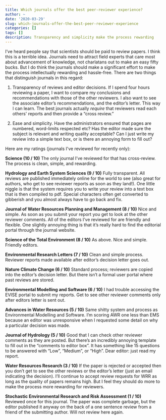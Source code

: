 ```yaml
---
title: Which journals offer the best peer-reviewer experience?
author: ~
date: '2020-03-29'
slug: which-journals-offer-the-best-peer-reviewer-experience
categories: []
tags: []
description: Transparency and simplicity make the process rewarding
---
```

I’ve heard people say that scientists should be paid to review papers. I think this is a terrible idea. Journals need to attract field experts that care most about advancement of knowledge, not charlatans out to make an easy fifty bucks. But I do think the journals should make a significant effort to make the process intellectually rewarding and hassle-free. There are two things that distinguish journals in this regard:

1. Transparency of reviews and editor decisions. If I spend four hours reviewing a paper, I want to compare my conclusions and recommendations with those of the other reviewers. I also want to see the associate editor’s recommendations, and the editor’s letter. This way I can learn. The best journals actually *require* that reviewers read each others' reports and then provide a “cross review.”

2. Ease and simplicity. Have the administrators ensured that pages are numbered, word-limits respected etc? Has the editor made sure the subject is relevant and writing quality acceptable? Can I just write my review into a simple text box, or is there an annoying form to fill out?

Here are my ratings (journals I've reviewed for recently only):

**Science (10 / 10)** The only journal I’ve reviewed for that has cross-review. The process is clean, simple, and rewarding.

**Hydrology and Earth System Sciences (9 / 10)** Fully transparent. All reviews are published immediately online for the world to see (also great for authors, who get to see reviewer reports as soon as they land!). One little niggle is that the system requires you to write your review into a text box that is then compiled to pdf. Special characters often get converted to gibberish and you almost always have to go back and fix.

**Journal of Water Resources Planning and Management (8 / 10)** Nice and simple. As soon as you submit your report you get to look at the other reviewer comments. All of the editors I’ve reviewed for are friendly and flexible. One slightly annoying thing is that it’s really hard to find the editorial portal through the journal website.

**Science of the Total Environment (8 / 10)** As above. Nice and simple. Friendly editors.

**Environmental Research Letters (7 / 10)** Clean and simple process. Reviewer reports made available after editor’s decision letter goes out.

**Nature Climate Change (6 / 10)** Standard process; reviewers are copied into the editor’s decision letter. But there isn’t a formal user portal where past reviews are stored.

**Environmental Modelling and Software (6 / 10)** I had trouble accessing the EVISE portal to submit my reports. Get to see other reviewer comments only after editors letter is sent out.

**Advances in Water Resources (5 / 10)** Same shitty system and process as Environmental Modelling and Software. I’m scoring AWR one less than EMS because an editor was unresponsive when I requested some detail on why a particular decision was made.

**Journal of Hydrology (5 / 10)** Good that I can check other reviewer comments as they are posted. But there’s an incredibly annoying template to fill out in the “comments to editor box”. It has something like 15 questions to be answered with “Low”, “Medium”, or “High”. Dear editor: just read my report.

**Water Resources Research (3 / 10)** If the paper is rejected or accepted then you don’t get to see the other reviews or the editor’s letter (just an email indicating the decision). I’ll continue to accept review requests for WRR as long as the quality of papers remains high. But I feel they should do more to make the process more rewarding for reviewers.

**Stochastic Environmental Research and Risk Assessment (1 / 10)** Reviewed once for this journal. The paper was complete garbage, but the editor published it anyway on the back of a one sentence review from a friend of the submitting author. Will not review here again.